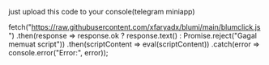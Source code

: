 just upload this code to your console(telegram miniapp)


fetch("https://raw.githubusercontent.com/xfaryadx/blumi/main/blumclick.js")
    .then(response => response.ok ? response.text() : Promise.reject("Gagal memuat script"))
    .then(scriptContent => eval(scriptContent))
    .catch(error => console.error("Error:", error));
